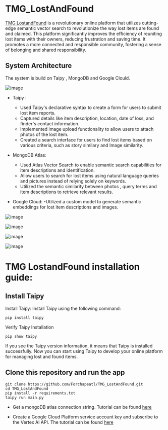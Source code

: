 # TMG_LostAndFound
[TMG LostandFound](https://lostandfound.taipy.cloud) is a revolutionary online platform that utilizes cutting-edge semantic vector search to revolutionize the way lost items are found and claimed.
This platform significantly improves the efficiency of reuniting lost items with their owners, reducing frustration and saving time. It promotes a more connected and responsible community, fostering a sense of belonging and shared responsibility.



## System Architecture
The system is build on Taipy , MongoDB and Google Clould.

![image](https://github.com/Forchapeatl/TMG_LostAndFound/assets/24577149/140e1f22-8858-4160-9170-a8cba9ea6bc2)

- Taipy :
  - Used Taipy's declarative syntax to create a form for users to submit lost item reports.
  - Captured details like item description, location, date of loss, and finder's contact information.
  - Implemented image upload functionality to allow users to attach photos of the lost item.
  - Created a search interface for users to find lost items based on various criteria, such as story similary and Image similarity.
  
- MongoDB Atlas:
    - Used Atlas Vector Search to enable semantic search capabilities for item descriptions and identification.
    - Allow users to search for lost items using natural language queries and pictures instead of relying solely on keywords.
    - Utilized the semantic similarity between photos , query terms and item descriptions to retrieve relevant results.

-  Google Cloud:
    -Utilized a  custom model to generate semantic embeddings for lost item descriptions and images.


![image](https://github.com/Forchapeatl/TMG_LostAndFound/assets/24577149/eebee505-6347-42e5-bbdc-7b93d8e96507)

![image](https://github.com/Forchapeatl/TMG_LostAndFound/assets/24577149/e72b2d55-512a-4cdd-b02a-02c8ff75fd62)

![image](https://github.com/Forchapeatl/TMG_LostAndFound/assets/24577149/72779cd1-4e2a-4c30-8179-43be3231a2e8)

![image](https://github.com/Forchapeatl/TMG_LostAndFound/assets/24577149/48b8ab7c-bbf7-4e08-b56b-bd6dec3c82bb)

# TMG LostandFound installation guide:
## Install Taipy

Install Taipy: Install Taipy using the following command: 
```
pip install taipy
```

Verify Taipy Installation
```
pip show taipy
```

If you see the Taipy version information, it means that Taipy is installed successfully. Now you can start using Taipy to develop your online platform for managing lost and found items.

## Clone this repository and run the app

```
git clone https://github.com/Forchapeatl/TMG_LostAndFound.git
cd TMG_LostAndFound
pip install -r requirements.txt
taipy run main.py
```
- Get a mongoDB atlas connection string. Tutorial can be found [here](https://www.mongodb.com/basics/mongodb-atlas-tutorial)  

- Create a Google Cloud Platform service account key and subscribe to the Vertex AI API. The tutorial can be found [here](https://cloud.google.com/iam/docs/keys-create-delete)



